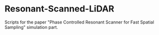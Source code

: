 # Resonant-Scanned-LiDAR
Scripts for the paper "Phase Controlled Resonant Scanner for Fast Spatial Sampling" simulation part.
